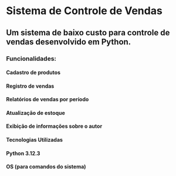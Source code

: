 # Sistema de Controle de Vendas
## Um sistema de baixo custo para controle de vendas desenvolvido em Python.

### Funcionalidades:
#### Cadastro de produtos
#### Registro de vendas
#### Relatórios de vendas por período
#### Atualização de estoque
#### Exibição de informações sobre o autor
#### Tecnologias Utilizadas
#### Python 3.12.3
#### OS (para comandos do sistema)
